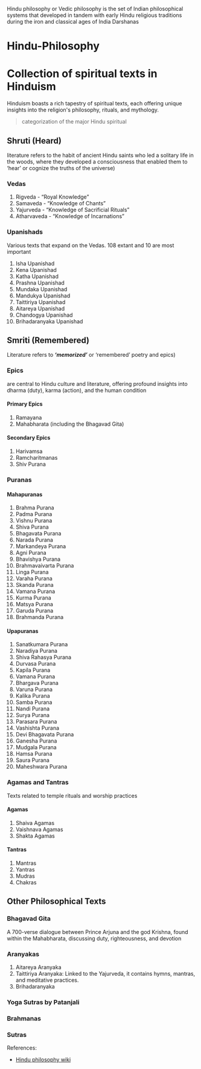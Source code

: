 Hindu philosophy or Vedic philosophy is the set of Indian philosophical systems that developed in tandem with early Hindu religious traditions during the iron and classical ages of India
Darshanas

# Hindu-Philosophy

# Collection of spiritual texts in Hinduism

Hinduism boasts a rich tapestry of spiritual texts, each offering unique insights into the religion's philosophy, rituals, and mythology.

> categorization of the major Hindu spiritual

## Shruti (Heard)

literature refers to the habit of ancient Hindu saints who led a solitary life in the woods, where they developed a consciousness that enabled them to ‘hear’ or cognize the truths of the universe)

### Vedas

1. Rigveda - “Royal Knowledge”
2. Samaveda - “Knowledge of Chants”
3. Yajurveda - “Knowledge of Sacrificial Rituals”
4. Atharvaveda - “Knowledge of Incarnations”

### Upanishads

Various texts that expand on the Vedas. 108 extant and 10 are most important

1. Isha Upanishad
2. Kena Upanishad
3. Katha Upanishad
4. Prashna Upanishad
5. Mundaka Upanishad
6. Mandukya Upanishad
7. Taittiriya Upanishad
8. Aitareya Upanishad
9. Chandogya Upanishad
10. Brihadaranyaka Upanishad

## Smriti (Remembered)

Literature refers to **_‘memorized’_** or ‘remembered’ poetry and epics)

### Epics

are central to Hindu culture and literature, offering profound insights into dharma (duty), karma (action), and the human condition

#### Primary Epics

1. Ramayana
2. Mahabharata (including the Bhagavad Gita)

#### Secondary Epics

1. Harivamsa
2. Ramcharitmanas
3. Shiv Purana

### Puranas

#### Mahapuranas

1. Brahma Purana
2. Padma Purana
3. Vishnu Purana
4. Shiva Purana
5. Bhagavata Purana
6. Narada Purana
7. Markandeya Purana
8. Agni Purana
9. Bhavishya Purana
10. Brahmavaivarta Purana
11. Linga Purana
12. Varaha Purana
13. Skanda Purana
14. Vamana Purana
15. Kurma Purana
16. Matsya Purana
17. Garuda Purana
18. Brahmanda Purana

#### Upapuranas

1. Sanatkumara Purana
2. Naradiya Purana
3. Shiva Rahasya Purana
4. Durvasa Purana
5. Kapila Purana
6. Vamana Purana
7. Bhargava Purana
8. Varuna Purana
9. Kalika Purana
10. Samba Purana
11. Nandi Purana
12. Surya Purana
13. Parasara Purana
14. Vashishta Purana
15. Devi Bhagavata Purana
16. Ganesha Purana
17. Mudgala Purana
18. Hamsa Purana
19. Saura Purana
20. Maheshwara Purana

### Agamas and Tantras

Texts related to temple rituals and worship practices

#### Agamas

1. Shaiva Agamas
2. Vaishnava Agamas
3. Shakta Agamas

#### Tantras

1. Mantras
2. Yantras
3. Mudras
4. Chakras

## Other Philosophical Texts

### Bhagavad Gita

A 700-verse dialogue between Prince Arjuna and the god Krishna, found within the Mahabharata, discussing duty, righteousness, and devotion

### Aranyakas

1. Aitareya Aranyaka
2. Taittiriya Aranyaka: Linked to the Yajurveda, it contains hymns, mantras, and meditative practices.
3. Brihadaranyaka

### Yoga Sutras by Patanjali

### Brahmanas

### Sutras

References:

- [Hindu philosophy wiki](https://en.wikipedia.org/wiki/Hindu_philosophy)

